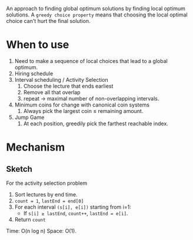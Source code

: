 An approach to finding global optimum solutions by finding local optimum solutions.
A `greedy choice property` means that choosing the local optimal choice can't hurt the final solution.
# When to use

1. Need to make a sequence of local choices that lead to a global optimum.
2. Hiring schedule 
3. Interval scheduling / Activity Selection
	1. Choose the lecture that ends earliest
	2. Remove all that overlap
	3. repeat → maximal number of non-overlapping intervals.
4. Minimum coins for change with canonical coin systems
	1. Always pick the largest coin ≤ remaining amount.
5. Jump Game
	1. At each position, greedily pick the farthest reachable index.
# Mechanism

## Sketch

For the activity selection problem

1. Sort lectures by end time.
2. `count = 1`, `lastEnd = end[0]`
3. For each interval `(s[i], e[i])` starting from i=1:
	- If `s[i] ≥ lastEnd`, `count++`, `lastEnd = e[i]`.
4. Return `count`

Time: O(n log n)
Space: O(1).